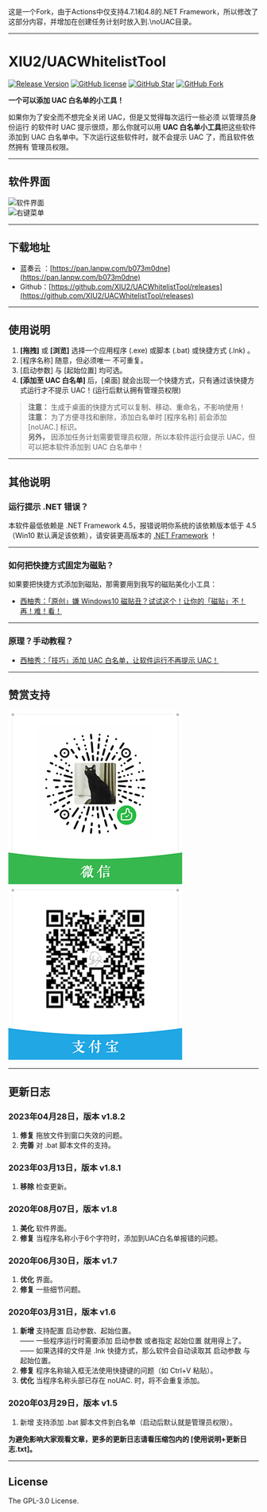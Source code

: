 这是一个Fork，由于Actions中仅支持4.7.1和4.8的.NET Framework，所以修改了这部分内容，并增加在创建任务计划时放入到.\noUAC目录。

---

# XIU2/UACWhitelistTool

[![Release Version](https://img.shields.io/github/v/release/XIU2/UACWhitelistTool.svg?style=flat-square&label=Release&color=1784ff&logo=github)](https://github.com/XIU2/UACWhitelistTool/releases/latest)
[![GitHub license](https://img.shields.io/github/license/XIU2/UACWhitelistTool.svg?style=flat-square&label=License&color=36ab60&logo=github)](https://github.com/XIU2/UACWhitelistTool/)
[![GitHub Star](https://img.shields.io/github/stars/XIU2/UACWhitelistTool.svg?style=flat-square&label=Star&color=36ab60&logo=github)](https://github.com/XIU2/UACWhitelistTool/)
[![GitHub Fork](https://img.shields.io/github/forks/XIU2/UACWhitelistTool.svg?style=flat-square&label=Fork&color=36ab60)](https://github.com/XIU2/UACWhitelistTool/)

**一个可以添加 UAC 白名单的小工具！**  

如果你为了安全而不想完全关闭 UAC，但是又觉得每次运行一些必须 以管理员身份运行 的软件时 UAC 提示很烦，那么你就可以用 **UAC 白名单小工具**把这些软件添加到 UAC 白名单中。下次运行这些软件时，就不会提示 UAC 了，而且软件依然拥有 管理员权限。  

****

## 软件界面

![软件界面](https://github.com/XIU2/UACWhitelistTool/blob/master/img/02.png)  
![右键菜单](https://github.com/XIU2/UACWhitelistTool/blob/master/img/01.png)

****

## 下载地址

* 蓝奏云 ：[https://pan.lanpw.com/b073m0dne](https://pan.lanpw.com/b073m0dne)
* Github：[https://github.com/XIU2/UACWhitelistTool/releases](https://github.com/XIU2/UACWhitelistTool/releases)

****

## 使用说明

1. **[拖拽]** 或 **[浏览]** 选择一个应用程序 (.exe) 或脚本 (.bat) 或快捷方式 (.lnk) 。  
2. [程序名称] 随意，但必须唯一 不可重复。  
3. [启动参数] 与 [起始位置] 均可选。  
4. **[添加至 UAC 白名单]** 后，[桌面] 就会出现一个快捷方式，只有通过该快捷方式运行才不提示 UAC！(运行后默认拥有管理员权限)  

> **注意：** 生成于桌面的快捷方式可以复制、移动、重命名，不影响使用！  
> **注意：** 为了方便寻找和删除，添加白名单时 [程序名称] 前会添加 [noUAC.] 标识。  
> **另外，** 因添加任务计划需要管理员权限，所以本软件运行会提示 UAC，但可以把本软件添加到 UAC 白名单中！

****

## 其他说明

### 运行提示 .NET 错误？

本软件最低依赖是 .NET Framework 4.5，报错说明你系统的该依赖版本低于 4.5（Win10 默认满足该依赖），请安装更高版本的 [.NET Framework](https://dotnet.microsoft.com/download/dotnet-framework) ！

****

### 如何把快捷方式固定为磁贴？

如果要把快捷方式添加到磁贴，那需要用到我写的磁贴美化小工具：  

* [西柚秀：「原创」嫌 Windows10 磁贴丑？试试这个！让你的「磁贴」不！再！难！看！](https://zhuanlan.zhihu.com/p/79630122)  

****

### 原理？手动教程？

* [西柚秀：「技巧」添加 UAC 白名单，让软件运行不再提示 UAC！](https://zhuanlan.zhihu.com/p/113767050)  

****

## 赞赏支持

![微信赞赏](https://github.com/XIU2/XIU2/blob/master/img/zs-01.png)![支付宝赞赏](https://github.com/XIU2/XIU2/blob/master/img/zs-02.png)

****

## 更新日志

### 2023年04月28日，版本 v1.8.2

1. **修复** 拖放文件到窗口失效的问题。
2. **完善** 对 .bat 脚本文件的支持。

### 2023年03月13日，版本 v1.8.1

1. **移除** 检查更新。

### 2020年08月07日，版本 v1.8

1. **美化** 软件界面。  
2. **修复** 当程序名称小于6个字符时，添加到UAC白名单报错的问题。  

### 2020年06月30日，版本 v1.7

1. **优化** 界面。  
2. **修复** 一些细节问题。  

### 2020年03月31日，版本 v1.6

1. **新增** 支持配置 启动参数、起始位置。  
—— 一些程序运行时需要添加 启动参数 或者指定 起始位置 就用得上了。  
—— 如果选择的文件是 .lnk 快捷方式，那么软件会自动读取其 启动参数 与 起始位置。  
2. **修复** 程序名称输入框无法使用快捷键的问题（如 Ctrl+V 粘贴）。  
3. **优化** 当程序名称头部已存在 noUAC. 时，将不会重复添加。  

### 2020年03月29日，版本 v1.5

1. 新增 支持添加 .bat 脚本文件到白名单（启动后默认就是管理员权限）。  

**为避免影响大家观看文章，更多的更新日志请看压缩包内的 [使用说明+更新日志.txt]。**  

****

## License

The GPL-3.0 License.
